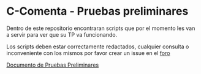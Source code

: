 # C-Comenta - Pruebas preliminares

Dentro de este repositorio encontraran scripts que por el momento les van a servir para ver que su TP va funcionando. 

Los scripts deben estar correctamente redactados, cualquier consulta o inconveniente con los mismos por favor crear un issue en el [foro](https://faq.utnso.com.ar/foro)

[Documento de Pruebas Preliminares](https://faq.utnso.com.ar/tp-c-comenta-pruebas)